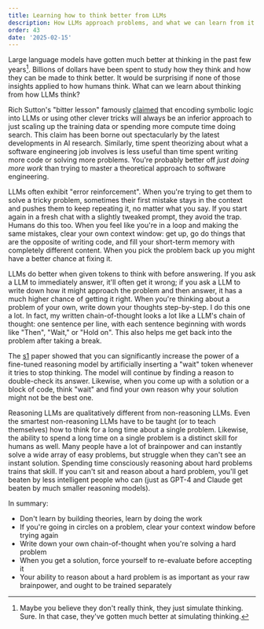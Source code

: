 ```yaml
---
title: Learning how to think better from LLMs
description: How LLMs approach problems, and what we can learn from it
order: 43
date: '2025-02-15'
---
```


Large language models have gotten much better at thinking in the past few years[^1]. Billions of dollars have been spent to study how they think and how they can be made to think better. It would be surprising if none of those insights applied to how humans think. What can we learn about thinking from how LLMs think?

Rich Sutton's "bitter lesson" famously [claimed](https://www.cs.utexas.edu/~eunsol/courses/data/bitter_lesson.pdf) that encoding symbolic logic into LLMs or using other clever tricks will always be an inferior approach to just scaling up the training data or spending more compute time doing search. This claim has been borne out spectacularly by the latest developments in AI research. Similarly, time spent theorizing about what a software engineering job involves is less useful than time spent writing more code or solving more problems. You're probably better off _just doing more work_ than trying to master a theoretical approach to software engineering.

LLMs often exhibit "error reinforcement". When you're trying to get them to solve a tricky problem, sometimes their first mistake stays in the context and pushes them to keep repeating it, no matter what you say. If you start again in a fresh chat with a slightly tweaked prompt, they avoid the trap. Humans do this too. When you feel like you're in a loop and making the same mistakes, clear your own context window: get up, go do things that are the opposite of writing code, and fill your short-term memory with completely different content. When you pick the problem back up you might have a better chance at fixing it.

LLMs do better when given tokens to think with before answering. If you ask a LLM to immediately answer, it'll often get it wrong; if you ask a LLM to write down how it might approach the problem and then answer, it has a much higher chance of getting it right. When you're thinking about a problem of your own, write down your thoughts step-by-step. I do this one a lot. In fact, my written chain-of-thought looks a lot like a LLM's chain of thought: one sentence per line, with each sentence beginning with words like "Then", "Wait," or "Hold on". This also helps me get back into the problem after taking a break.

The [s1](https://arxiv.org/abs/2501.19393) paper showed that you can significantly increase the power of a fine-tuned reasoning model by artificially inserting a "wait" token whenever it tries to stop thinking. The model will continue by finding a reason to double-check its answer. Likewise, when you come up with a solution or a block of code, think "wait" and find your own reason why your solution might not be the best one.

Reasoning LLMs are qualitatively different from non-reasoning LLMs. Even the smartest non-reasoning LLMs have to be taught (or to teach themselves) how to think for a long time about a single problem. Likewise, the ability to spend a long time on a single problem is a distinct skill for humans as well. Many people have a lot of brainpower and can instantly solve a wide array of easy problems, but struggle when they can't see an instant solution. Spending time consciously reasoning about hard problems trains that skill. If you can't sit and reason about a hard problem, you'll get beaten by less intelligent people who can (just as GPT-4 and Claude get beaten by much smaller reasoning models).

In summary:

- Don't learn by building theories, learn by doing the work
- If you're going in circles on a problem, clear your context window before trying again
- Write down your own chain-of-thought when you're solving a hard problem
- When you get a solution, force yourself to re-evaluate before accepting it
- Your ability to reason about a hard problem is as important as your raw brainpower, and ought to be trained separately

[^1]: Maybe you believe they don't really think, they just simulate thinking. Sure. In that case, they've gotten much better at simulating thinking.